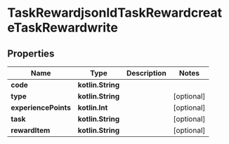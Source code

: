 
# TaskRewardjsonldTaskRewardcreateTaskRewardwrite

## Properties
| Name | Type | Description | Notes |
| ------------ | ------------- | ------------- | ------------- |
| **code** | **kotlin.String** |  |  |
| **type** | **kotlin.String** |  |  [optional] |
| **experiencePoints** | **kotlin.Int** |  |  [optional] |
| **task** | **kotlin.String** |  |  [optional] |
| **rewardItem** | **kotlin.String** |  |  [optional] |



